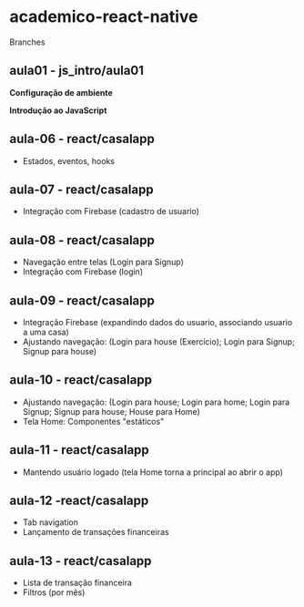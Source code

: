 # academico-react-native

Branches

## aula01 - js_intro/aula01

**Configuração de ambiente**

**Introdução ao JavaScript**


## aula-06 - react/casalapp
- Estados, eventos, hooks

## aula-07 - react/casalapp
- Integração com Firebase (cadastro de usuario)

## aula-08 - react/casalapp
- Navegação entre telas (Login para Signup)
- Integração com Firebase (login)

## aula-09 - react/casalapp
- Integração Firebase (expandindo dados do usuario, associando usuario a uma casa)
- Ajustando navegação: (Login para house (Exercício); Login para Signup; Signup para house)

## aula-10 - react/casalapp
- Ajustando navegação: (Login para house; Login para home; Login para Signup; Signup para house; House para Home)
- Tela Home: Componentes "estáticos"

## aula-11 - react/casalapp
- Mantendo usuário logado (tela Home torna a principal ao abrir o app)

## aula-12 -react/casalapp
- Tab navigation
- Lançamento de transações financeiras

## aula-13 - react/casalapp
- Lista de transação financeira
- Filtros (por mês)